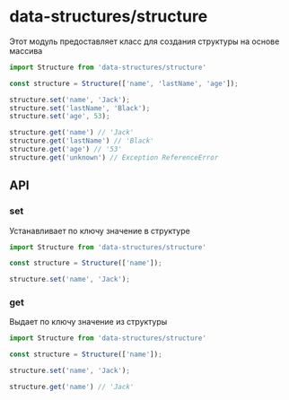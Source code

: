 # data-structures/structure

Этот модуль предоставляет класс для создания структуры на основе массива

```js
import Structure from 'data-structures/structure'

const structure = Structure(['name', 'lastName', 'age']);

structure.set('name', 'Jack');
structure.set('lastName', 'Black');
structure.set('age', 53);

structure.get('name') // 'Jack'
structure.get('lastName') // 'Black'
structure.get('age') // '53'
structure.get('unknown') // Exception ReferenceError

```

## API

### set

Устанавливает по ключу значение в структуре

```js
import Structure from 'data-structures/structure'

const structure = Structure(['name']);

structure.set('name', 'Jack');
```

### get

Выдает по ключу значение из структуры

```js
import Structure from 'data-structures/structure'

const structure = Structure(['name']);

structure.set('name', 'Jack');

structure.get('name') // 'Jack'
```